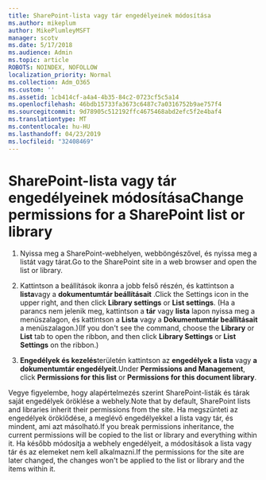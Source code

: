 ```yaml
---
title: SharePoint-lista vagy tár engedélyeinek módosítása
ms.author: mikeplum
author: MikePlumleyMSFT
manager: scotv
ms.date: 5/17/2018
ms.audience: Admin
ms.topic: article
ROBOTS: NOINDEX, NOFOLLOW
localization_priority: Normal
ms.collection: Adm_O365
ms.custom: ''
ms.assetid: 1cb414cf-a4a4-4b35-84c2-0723cf5c5a14
ms.openlocfilehash: 46bdb15733fa3673c6487c7a0316752b9ae757f4
ms.sourcegitcommit: 9d78905c512192ffc4675468abd2efc5f2e4baf4
ms.translationtype: MT
ms.contentlocale: hu-HU
ms.lasthandoff: 04/23/2019
ms.locfileid: "32408469"
---
```

# <a name="change-permissions-for-a-sharepoint-list-or-library"></a><span data-ttu-id="0cea7-102">SharePoint-lista vagy tár engedélyeinek módosítása</span><span class="sxs-lookup"><span data-stu-id="0cea7-102">Change permissions for a SharePoint list or library</span></span>

1. <span data-ttu-id="0cea7-103">Nyissa meg a SharePoint-webhelyen, webböngészővel, és nyissa meg a listát vagy tárat.</span><span class="sxs-lookup"><span data-stu-id="0cea7-103">Go to the SharePoint site in a web browser and open the list or library.</span></span>
    
2. <span data-ttu-id="0cea7-104">Kattintson a beállítások ikonra a jobb felső részén, és kattintson a **lista**vagy a **dokumentumtár beállításait** .</span><span class="sxs-lookup"><span data-stu-id="0cea7-104">Click the Settings icon in the upper right, and then click **Library settings** or **List settings**.</span></span> <span data-ttu-id="0cea7-105">(Ha a parancs nem jelenik meg, kattintson a **tár** vagy **lista** lapon nyissa meg a menüszalagon, és kattintson a **Lista** vagy a **Dokumentumtár beállításait** a menüszalagon.)</span><span class="sxs-lookup"><span data-stu-id="0cea7-105">(If you don't see the command, choose the **Library** or **List** tab to open the ribbon, and then click **Library Settings** or **List Settings** on the ribbon.)</span></span> 
    
3. <span data-ttu-id="0cea7-106">**Engedélyek és kezelés**területén kattintson az **engedélyek a lista** vagy **a dokumentumtár engedélyeit**.</span><span class="sxs-lookup"><span data-stu-id="0cea7-106">Under **Permissions and Management**, click **Permissions for this list** or **Permissions for this document library**.</span></span>
    
<span data-ttu-id="0cea7-107">Vegye figyelembe, hogy alapértelmezés szerint SharePoint-listák és tárak saját engedélyek öröklése a webhely.</span><span class="sxs-lookup"><span data-stu-id="0cea7-107">Note that by default, SharePoint lists and libraries inherit their permissions from the site.</span></span> <span data-ttu-id="0cea7-108">Ha megszünteti az engedélyek öröklődése, a meglévő engedélyekkel a lista vagy tár, és mindent, ami azt másolható.</span><span class="sxs-lookup"><span data-stu-id="0cea7-108">If you break permissions inheritance, the current permissions will be copied to the list or library and everything within it.</span></span> <span data-ttu-id="0cea7-109">Ha később módosítja a webhely engedélyeit, a módosítások a lista vagy tár és az elemeket nem kell alkalmazni.</span><span class="sxs-lookup"><span data-stu-id="0cea7-109">If the permissions for the site are later changed, the changes won't be applied to the list or library and the items within it.</span></span>
  

